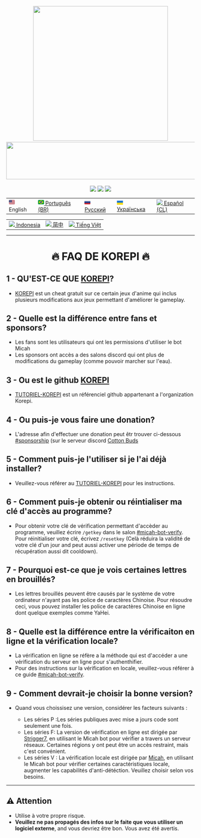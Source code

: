 <p align="center">
  <a href="#"><img width="360" height="360" src="https://media.discordapp.net/attachments/1033549666769449002/1107009612210765955/matches.png"></a>
  <a href="#"><img width="650" height="100" src="https://share.creavite.co/FBkHy3zbN4CgWCr0.gif"></a>
</p>

<p align="center">
	<a href="https://github.com/Korepi/keyauth-cpp-library/releases"><img src="https://img.shields.io/github/downloads/Korepi/keyauth-cpp-library/total.svg?style=for-the-badge&color=darkcyan"></a>
	<a href="https://github.com/Korepi/Korepi/graphs/contributors"><img src="https://img.shields.io/github/contributors/Korepi/Korepi?style=for-the-badge&color=darkcyan"></a>
	<a href="https://discord.gg/cottonbuds"><img src="https://img.shields.io/discord/440536354544156683?label=Discord&logo=discord&style=for-the-badge&color=darkviolet"></a>
</p>

<div align="center">
<table>
  <tr>
    <td valign="center"><img src="https://github.com/twitter/twemoji/blob/master/assets/svg/1f1fa-1f1f8.svg" width="16"/> English</td>
    <td valign="center"><a href="README_pt-br.md"><img src="https://github.com/twitter/twemoji/blob/master/assets/svg/1f1e7-1f1f7.svg" width="16"/> Português (BR)</td>
    <td valign="center"><a href="README_ru-ru.md"><img src="https://github.com/twitter/twemoji/blob/master/assets/svg/1f1f7-1f1fa.svg" width="16"/> Русский</a></td>
    <td valign="center"><a href="README_ua-ua.md"><img src="https://github.com/Andrew1397/Ukraine/blob/main/Flag_of_Ukraine.png" width="16"/> Українська</a></td>
    <td valign="center"><a href="README_es-cl.md"><img src="https://twemoji.maxcdn.com/v/13.0.0/svg/1f1e8-1f1f1.svg" width="16"/> Español (CL)</td>
      
  </tr>
</table>
</div>
<div align="center">
<table>
  <tr>
    <td valign="center"><a href="README_id-id.md"><img src="https://em-content.zobj.net/thumbs/120/twitter/351/flag-indonesia_1f1ee-1f1e9.png" width="16"/> Indonesia</td>
    <td valign="center"><a href="README_zh-cn.md"><img src="https://em-content.zobj.net/thumbs/120/twitter/351/flag-china_1f1e8-1f1f3.png" width="16"/> 简中</a></td> 
    <td valign="center"><a href="README_vi-vn.md"><img src="https://em-content.zobj.net/thumbs/120/twitter/351/flag-vietnam_1f1fb-1f1f3.png" width="16"/> Tiếng Việt </a></td>
  </tr>
</table>
</div>
	    
---
<div align="center">
  
# 🔥 FAQ DE KOREPI 🔥

</div>

## 1 - QU'EST-CE QUE [KOREPI](https://github.com/Korepi/Korepi)?

- [KOREPI](https://github.com/Korepi/Korepi) est un cheat gratuit sur ce certain jeux d'anime qui inclus plusieurs modifications aux jeux permettant d'améliorer le gameplay.
## 2 - Quelle est la différence entre fans et sponsors?

- Les fans sont les utilisateurs qui ont les permissions d'utiliser le bot Micah 
- Les sponsors ont accès a des salons discord qui ont plus de modifications du gameplay (comme pouvoir marcher sur l'eau).

## 3 - Ou est le github  [KOREPI](https://github.com/Korepi/Korepi)

- [TUTORIEL-KOREPI](https://github.com/Korepi/Korepi-Tutorial) est un référenciel github appartenant a l'organization Korepi.

## 4 - Ou puis-je vous faire une donation?

- L'adresse afin d'effectuer une donation peut êtr trouver ci-dessous ⁠[#sponsorship](https://discord.com/channels/1069057220802781265/1097565269985071205) (sur le serveur discord [Cotton Buds](https://discord.gg/cottonbuds)

## 5 - Comment puis-je l'utiliser si je l'ai déjà installer?

- Veuillez-vous référer au [TUTORIEL-KOREPI](https://github.com/Korepi/Korepi-Tutorial) pour les instructions.

## 6 - Comment puis-je obtenir ou réintialiser ma clé d'accès au programme?

- Pour obtenir votre clé de vérification permettant d'accèder au programme, veuillez écrire `/getkey` dans le salon ⁠[#micah-bot-verify](https://discord.com/channels/1069057220802781265/1109781322005741658). Pour réinitialiser votre clé, écrivez `/resetkey` (Celà réduira la validité de votre clé d'un jour and peut aussi activer une période de temps de récupération aussi dit cooldown).

## 7 - Pourquoi est-ce que je vois certaines lettres en brouillés?

- Les lettres brouillés peuvent être causés par le système de votre ordinateur n'ayant pas les police de caractères Chinoise. Pour résoudre ceci, vous pouvez installer les police de caractères Chinoise en ligne dont quelque exemples comme YaHei.

## 8 - Quelle est la différence entre la vérificaiton en ligne et la vérification locale?

- La vérification en ligne se réfère a la méthode qui est d'accéder a une vérification du serveur en ligne pour s'authenthifier.
- Pour des instructions sur la vérification en locale, veuillez-vous référer à ce guide [#micah-bot-verify](https://discord.com/channels/1069057220802781265/1109781322005741658).

## 9 - Comment devrait-je choisir la bonne version?

- Quand vous choissisez une version, considérer les facteurs suivants :

   + Les séries P :Les séries publiques avec mise a jours code sont seulement une fois.
   + Les séries F: La version de vérification en ligne est dirigée par  [Strigger7](https://github.com/Strigger7), en utilisant le Micah bot pour vérifier a travers un serveur réseaux. Certaines régions y ont peut être un accès restraint, mais c'est convénient.
   + Les séries V : La vérification locale est dirigée par [Micah](https://github.com/Micah123321), en utilisant le Micah bot pour vérifier certaines caractéristiques locale, augmenter les capabilités d'anti-détéction.
Veuillez choisir selon vos besoins.

---

## ⚠ Attention

- Utilise à votre propre risque.
- **Veuillez ne pas propagés des infos sur le faite que vous utiliser un logiciel externe**, and vous devriez être bon. Vous avez été avertis.
